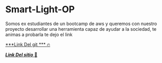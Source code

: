 # Smart-Light-OP

Somos ex estudiantes de un bootcamp de aws y queremos con nuestro proyecto desarrollar una herramienta capaz de ayudar a la sociedad, te animas a probarla te dejo el link 

[***Link Del git ***  :fire:](https://github.com/facundomorales999/Smart-Light-OP)

[***Link Del sitio***  :muscle:](https://facundomorales999.github.io/Smart-Light-OP/)